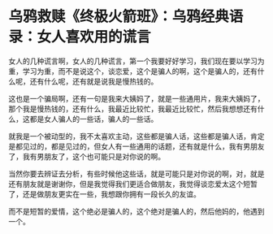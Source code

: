 # 乌鸦救赎《终极火箭班》：乌鸦经典语录：女人喜欢用的谎言

女人的几种谎言啊，女人的几种谎言，第一个我要好好学习，我们现在要以学习为重，学习为重，而不是说这个，谈恋爱，这个是骗人的啊，这个是骗人的，还有什么呢，还有什么呢，还有就是说我是慢热钱的。

这也是一个骗局啊，还有一句是我来大姨妈了，就是一些通用片，我来大姨妈了，那个我是慢热钱的，还有什么，我最近比较忙，我最近比较忙，然后我想想还有什么，这都是女人骗人的一些话，骗人的一些话。

就我是一个被动型的，我不太喜欢主动，这些都是骗人话，这些都是骗人话，肯定是都见过的，都是见过的，但女人有一些通用的话题，还有就是什么，我有男朋友了，我有男朋友了，这个也可能只是对你说的啊。

当然你要去辨证去分析，有些时候他这些话，就是可能只是对你说的啊，对，就是还有朋友就是谢谢你，但是我觉得我们更适合做朋友，我觉得谈恋爱太这个短暂了，还是做朋友更实在一些，我想跟你拥有一段长久的友谊。

而不是短暂的爱情，这个绝必是骗人的，这个绝对是骗人的，然后他妈的，他遇到一个。